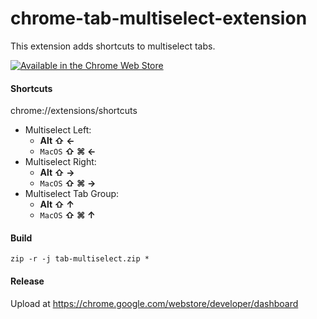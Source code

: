 # chrome-tab-multiselect-extension
This extension adds shortcuts to multiselect tabs.

[![Available in the Chrome Web Store](https://storage.googleapis.com/chrome-gcs-uploader.appspot.com/image/WlD8wC6g8khYWPJUsQceQkhXSlv1/tbyBjqi7Zu733AAKA5n4.png "Available in the Chrome Web Store")](https://chrome.google.com/webstore/detail/tab-multiselect/enkfbbcigpbejipanohlnenfbaajoikc)

#### Shortcuts
chrome://extensions/shortcuts
* Multiselect Left: 
  * **Alt ⇧ ←** 
  * `MacOS` **⇧ ⌘ ←**
* Multiselect Right: 
  * **Alt ⇧ →** 
  * `MacOS` **⇧ ⌘ →**
* Multiselect Tab Group:
  *  **Alt ⇧ ↑** 
  * `MacOS` **⇧ ⌘ ↑**

#### Build
`zip -r -j tab-multiselect.zip *`

#### Release
Upload at https://chrome.google.com/webstore/developer/dashboard

